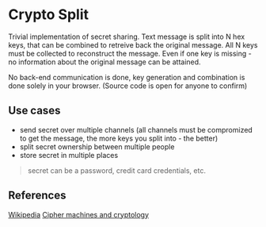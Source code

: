 # Crypto Split
Trivial implementation of secret sharing. Text message is split into N hex keys, that can be combined to retreive back the original message. All N keys must be collected to reconstruct the message. Even if one key is missing - no information about the original message can be attained.

No back-end communication is done, key generation and combination is done solely in your browser. (Source code is open for anyone to confirm)

## Use cases
- send secret over multiple channels (all channels must be compromized to get the message, the more keys you split into - the better) 
- split secret ownership between multiple people
- store secret in multiple places

> secret can be a password, credit card credentials, etc.

## References
[Wikipedia](https://en.wikipedia.org/wiki/Secret_sharing#Trivial_secret_sharing)
[Cipher machines and cryptology](http://users.telenet.be/d.rijmenants/en/secretsplitting.htm)